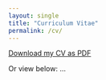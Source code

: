 ```yaml
---
layout: single
title: "Curriculum Vitae"
permalink: /cv/
---
```


[Download my CV as PDF](assets/files/roselle_dolor_cv.pdf)

Or view below:
...
